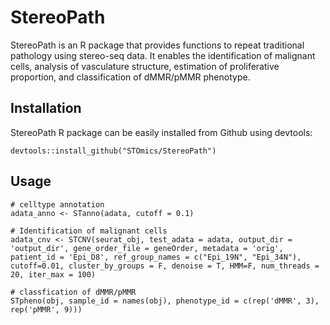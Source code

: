 # StereoPath
StereoPath is an R package that provides functions to repeat traditional pathology using stereo-seq data. It enables the identification of malignant cells, analysis of vasculature structure, estimation of proliferative proportion, and classification of dMMR/pMMR phenotype.

## Installation

StereoPath R package can be easily installed from Github using devtools:  

```
devtools::install_github("STOmics/StereoPath")
```

## Usage

```
# celltype annotation
adata_anno <- STanno(adata, cutoff = 0.1)

# Identification of malignant cells
adata_cnv <- STCNV(seurat_obj, test_adata = adata, output_dir = 'output_dir', gene_order_file = geneOrder, metadata = 'orig', patient_id = 'Epi_D8', ref_group_names = c("Epi_19N", "Epi_34N"), cutoff=0.01, cluster_by_groups = F, denoise = T, HMM=F, num_threads = 20, iter_max = 100)

# classfication of dMMR/pMMR
STpheno(obj, sample_id = names(obj), phenotype_id = c(rep('dMMR', 3), rep('pMMR', 9)))
```
